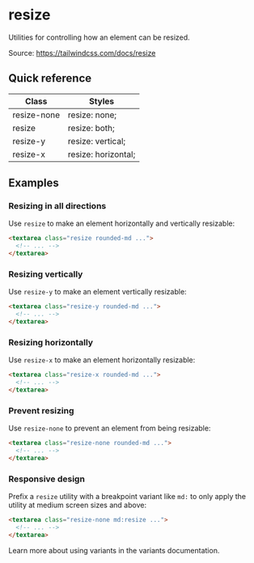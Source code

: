 # resize

Utilities for controlling how an element can be resized.

Source: https://tailwindcss.com/docs/resize

## Quick reference

| Class | Styles |
|---|---|
| resize-none | resize: none; |
| resize | resize: both; |
| resize-y | resize: vertical; |
| resize-x | resize: horizontal; |

## Examples

### Resizing in all directions

Use `resize` to make an element horizontally and vertically resizable:

```html
<textarea class="resize rounded-md ...">
  <!-- ... -->
</textarea>
```

### Resizing vertically

Use `resize-y` to make an element vertically resizable:

```html
<textarea class="resize-y rounded-md ...">
  <!-- ... -->
</textarea>
```

### Resizing horizontally

Use `resize-x` to make an element horizontally resizable:

```html
<textarea class="resize-x rounded-md ...">
  <!-- ... -->
</textarea>
```

### Prevent resizing

Use `resize-none` to prevent an element from being resizable:

```html
<textarea class="resize-none rounded-md ...">
  <!-- ... -->
</textarea>
```

### Responsive design

Prefix a `resize` utility with a breakpoint variant like `md:` to only apply the utility at medium screen sizes and above:

```html
<textarea class="resize-none md:resize ...">
  <!-- ... -->
</textarea>
```

Learn more about using variants in the variants documentation.
